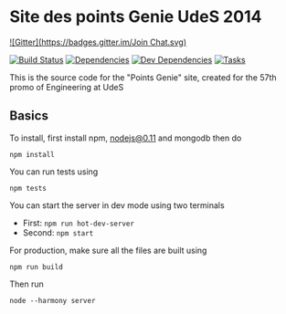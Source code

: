 # Site des points Genie UdeS 2014
[![Gitter](https://badges.gitter.im/Join Chat.svg)](https://gitter.im/dozoisch/pointsgenie?utm_source=badge&utm_medium=badge&utm_campaign=pr-badge)

[![Build Status][travis.img]][travis.url]
[![Dependencies][deps.img]][deps.url]
[![Dev Dependencies][devdeps.img]][devdeps.url]
[![Tasks][tasks.img]][tasks.url]

This is the source code for the "Points Genie" site, created for the 57th promo of Engineering at UdeS

## Basics

To install, first install npm, nodejs@0.11 and mongodb then do

    npm install

You can run tests using

    npm tests

You can start the server in dev mode using two terminals

 - First: `npm run hot-dev-server`
 - Second: `npm start`


For production, make sure all the files are built using

    npm run build

Then run

    node --harmony server


[travis.img]: https://api.travis-ci.org/dozoisch/pointsgenie.svg
[travis.url]: https://travis-ci.org/dozoisch/pointsgenie
[deps.img]: https://david-dm.org/dozoisch/pointsgenie.svg
[deps.url]: https://david-dm.org/dozoisch/pointsgenie
[devdeps.img]: https://david-dm.org/dozoisch/pointsgenie/dev-status.svg
[devdeps.url]: https://david-dm.org/dozoisch/pointsgenie#info=devDependencies
[tasks.img]: https://badge.waffle.io/dozoisch/pointsgenie.svg?label=Current+Iteration&title=Current+Iteration
[tasks.url]: http://waffle.io/dozoisch/pointsgenie
